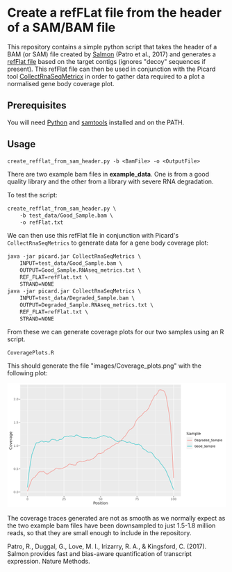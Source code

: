 # Create a refFLat file from the header of a SAM/BAM file

This repository contains a simple python script that takes the header of a BAM
(or SAM) file created by [Salmon](https://combine-lab.github.io/salmon/) (Patro
et al., 2017) and generates a [refFlat
file](http://genome.ucsc.edu/cgi-bin/hgTables?hgsid=1220235277_SJWvNhqI4wCU4FbY6LcxOLoaaC5l&hgta_doSchemaDb=macFas5&hgta_doSchemaTable=refFlat)
based on the target contigs (ignores "decoy" sequences if present). This refFlat
file can then be used in conjunction with the Picard tool
[CollectRnaSeqMetricx](https://broadinstitute.github.io/picard/command-line-overview.html#CollectRnaSeqMetrics)
in order to gather data required to a plot a normalised gene body coverage plot.

## Prerequisites

You will need
[Python](https://github.com/crukci-bioinformatics/BamHeaderToRefflat) and
[samtools](http://www.htslib.org/) installed and on the PATH.

## Usage

```
create_refflat_from_sam_header.py -b <BamFile> -o <OutputFile>
```

There are two example bam files in **example_data**. One is from a good quality
library and the other from a library with severe RNA degradation.

To test the script:

```
create_refflat_from_sam_header.py \
    -b test_data/Good_Sample.bam \
    -o refFlat.txt
```

We can then use this refFlat file in conjunction with Picard's
`CollectRnaSeqMetrics` to generate data for a gene body coverage plot:

```
java -jar picard.jar CollectRnaSeqMetrics \
    INPUT=test_data/Good_Sample.bam \
    OUTPUT=Good_Sample.RNAseq_metrics.txt \
    REF_FLAT=refFlat.txt \
    STRAND=NONE
java -jar picard.jar CollectRnaSeqMetrics \
    INPUT=test_data/Degraded_Sample.bam \
    OUTPUT=Degraded_Sample.RNAseq_metrics.txt \
    REF_FLAT=refFlat.txt \
    STRAND=NONE
```

From these we can generate coverage plots for our two samples using an
R script.

```
CoveragePlots.R
```

This should generate the file "images/Coverage_plots.png" with the following
plot:

![](images/Coverage_plots.png)

The coverage traces generated are not as smooth as we normally expect as the two
example bam files have been downsampled to just 1.5-1.8 million reads, so that
they are small enough to include in the repository. 







Patro, R., Duggal, G., Love, M. I., Irizarry, R. A., & Kingsford, C. (2017).
Salmon provides fast and bias-aware quantification of transcript expression.
Nature Methods.
